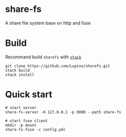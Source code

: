 # share-fs

A share file system base on http and fuse

# Build

Recommand build `sharefs` with [`stack`](https://docs.haskellstack.org/en/stable/README/)

    git clone https://github.com/Lupino/sharefs.git
    stack build
    stack install

# Quick start

    # start server
    share-fs-server -H 127.0.0.1 -p 8080 --path share-fs

    # start fuse client
    mkdir -p mount
    share-fs-fuse -c config.yml
